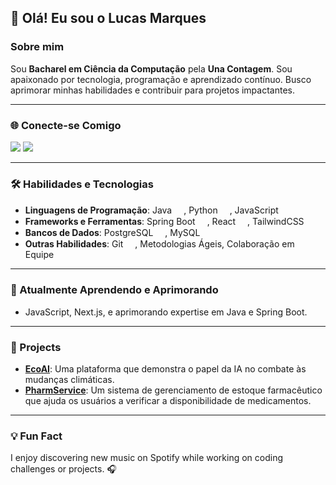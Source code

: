 ## 👋 Olá! Eu sou o Lucas Marques

### Sobre mim

Sou **Bacharel em Ciência da Computação** pela **Una Contagem**. Sou apaixonado por tecnologia, programação e aprendizado contínuo. Busco aprimorar minhas habilidades e contribuir para projetos impactantes.


---

### 🌐 Conecte-se Comigo

<p align="left">
<a href="https://www.linkedin.com/in/lucas-marques-da-silva-23b919232/"><img src="https://img.shields.io/badge/LinkedIn-0077B5?style=for-the-badge&logo=linkedin&logoColor=white"></a>
<a href="mailto:lucas.mar18ques@gmail.com"><img src="https://img.shields.io/badge/Gmail-D14836?style=for-the-badge&logo=gmail&logoColor=white"></a> 
</p>

---

### 🛠️ Habilidades e Tecnologias

- **Linguagens de Programação**: Java <img src="https://cdn.jsdelivr.net/gh/devicons/devicon/icons/java/java-original.svg" width="15" height="15"/>, Python <img src="https://cdn.jsdelivr.net/gh/devicons/devicon/icons/python/python-original.svg" width="15" height="15"/>, JavaScript <img src="https://cdn.jsdelivr.net/gh/devicons/devicon/icons/javascript/javascript-original.svg" width="15" height="15"/>
- **Frameworks e Ferramentas**: Spring Boot <img src="https://cdn.jsdelivr.net/gh/devicons/devicon/icons/spring/spring-original.svg" width="15" height="15"/>, React <img src="https://cdn.jsdelivr.net/gh/devicons/devicon/icons/react/react-original.svg" width="15" height="15"/>, TailwindCSS <img src="https://cdn.jsdelivr.net/gh/devicons/devicon@latest/icons/tailwindcss/tailwindcss-original.svg" width="15" height="15"/>
- **Bancos de Dados**: PostgreSQL <img src="https://cdn.jsdelivr.net/gh/devicons/devicon/icons/postgresql/postgresql-original.svg" width="15" height="15"/>, MySQL <img src="https://cdn.jsdelivr.net/gh/devicons/devicon/icons/mysql/mysql-original.svg" width="15" height="15"/>
- **Outras Habilidades**: Git <img src="https://cdn.jsdelivr.net/gh/devicons/devicon@latest/icons/git/git-original.svg" width="15" height="15"/>, Metodologias Ágeis, Colaboração em Equipe

---

### 🌱 Atualmente Aprendendo e Aprimorando

- JavaScript, Next.js, e aprimorando expertise em Java e Spring Boot.

---

### 🚀 Projects

- **[EcoAI](https://github.com/LucasMKS/EcoAI)**: Uma plataforma que demonstra o papel da IA no combate às mudanças climáticas.
- **[PharmService](https://github.com/LucasMKS/PharmService)**: Um sistema de gerenciamento de estoque farmacêutico que ajuda os usuários a verificar a disponibilidade de medicamentos.

---

### 💡 Fun Fact

I enjoy discovering new music on Spotify while working on coding challenges or projects. 🎧
